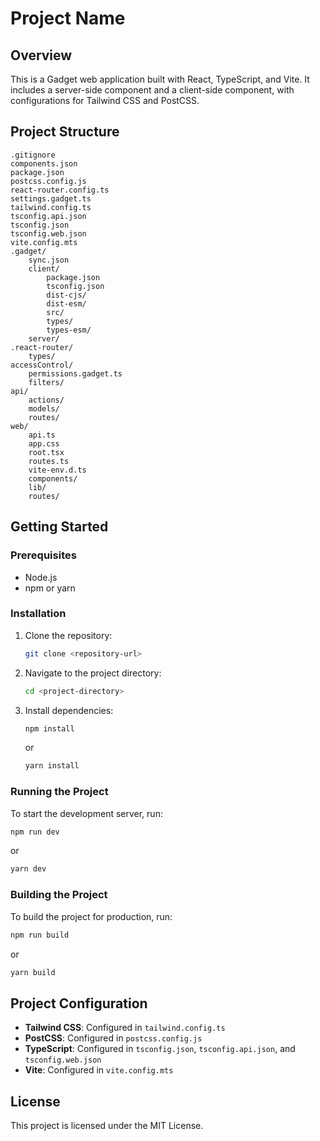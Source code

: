 # Project Name

## Overview

This is a Gadget web application built with React, TypeScript, and Vite. It includes a server-side component and a client-side component, with configurations for Tailwind CSS and PostCSS.

## Project Structure

```
.gitignore
components.json
package.json
postcss.config.js
react-router.config.ts
settings.gadget.ts
tailwind.config.ts
tsconfig.api.json
tsconfig.json
tsconfig.web.json
vite.config.mts
.gadget/
    sync.json
    client/
        package.json
        tsconfig.json
        dist-cjs/
        dist-esm/
        src/
        types/
        types-esm/
    server/
.react-router/
    types/
accessControl/
    permissions.gadget.ts
    filters/
api/
    actions/
    models/
    routes/
web/
    api.ts
    app.css
    root.tsx
    routes.ts
    vite-env.d.ts
    components/
    lib/
    routes/
```

## Getting Started

### Prerequisites

- Node.js
- npm or yarn

### Installation

1. Clone the repository:
    ```sh
    git clone <repository-url>
    ```
2. Navigate to the project directory:
    ```sh
    cd <project-directory>
    ```
3. Install dependencies:
    ```sh
    npm install
    ```
    or
    ```sh
    yarn install
    ```

### Running the Project

To start the development server, run:
```sh
npm run dev
```
or
```sh
yarn dev
```

### Building the Project

To build the project for production, run:
```sh
npm run build
```
or
```sh
yarn build
```

## Project Configuration

- **Tailwind CSS**: Configured in `tailwind.config.ts`
- **PostCSS**: Configured in `postcss.config.js`
- **TypeScript**: Configured in `tsconfig.json`, `tsconfig.api.json`, and `tsconfig.web.json`
- **Vite**: Configured in `vite.config.mts`

## License

This project is licensed under the MIT License.
